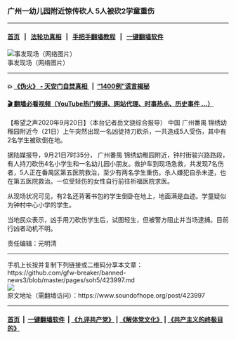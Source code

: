 ### 广州一幼儿园附近惊传砍人 5人被砍2学童重伤
------------------------

#### [首页](https://github.com/gfw-breaker/banned-news3/blob/master/README.md) &nbsp;&nbsp;|&nbsp;&nbsp; [法轮功真相](https://github.com/begood0513/basic/blob/master/README.md)  &nbsp;&nbsp;|&nbsp;&nbsp; [手把手翻墙教程](https://github.com/gfw-breaker/guides/wiki)  &nbsp;&nbsp;|&nbsp;&nbsp; [一键翻墙软件](https://github.com/gfw-breaker/nogfw/blob/master/README.md)  



<div><img alt="事发现场（网络图片）" src="https://img.soundofhope.org/2020-09/11-11-800x450-1600665105877.jpg"/>
<br/><figcaption class="caption">
 事发现场（网络图片）
</figcaption></div><hr/>

#### 💥 [《伪火》 - 天安门自焚真相 ](http://158.247.195.190:10000/videos/blog/weihuo.html)&nbsp; |&nbsp; [“1400例”谎言揭秘  ](http://158.247.195.190:10000/videos/blog/jiexi1400.html)

#### [ 🎬  翻墙必看视频（YouTube热门频道、网站代理、时事热点、历史事件 ...）](https://github.com/gfw-breaker/links/blob/master/banned.md)

<div><div class="Content__Wrapper sc-1bvya0-0 grZQxZ">
 <p class="meta-top">
  <span class="meta">
   【希望之声2020年9月20日】（本台记者岳文骁综合报导）
  </span>
  中国
  <ok href="/term/380470">
   广州番禺
  </ok>
  锦绣幼稚园附近今（21日）上午突然出现一名凶徒持刀砍杀，一共造成5人受伤，其中有2名学生被砍倒在地。
 </p>
 <p>
  据陆媒报导，9月21日7时35分，
  <ok href="/term/380470">
   广州番禺
  </ok>
  锦绣幼稚园附近，钟村街骏兴路路段，有人持刀砍伤4名小学生和一名幼儿园小朋友。救护车到现场急救，共发现7名伤者，5人正在番禺区第五医院救治，至少有两名学生重伤。杀人嫌犯自杀未遂，也在第五医院救治。一位受轻伤的女性自行前往祈福医院求医。
 </p>
 <p>
  从现场状况可见，有2名还背著书包的学生倒卧在地上，地面满是血迹。学童疑似为钟村中心小学的学生。
 </p>
 <p>
  当地民众表示，凶手用刀砍伤学生后，试图轻生，但被警方阻止并当场逮捕。目前行凶者动机不明。
 </p>
 <p class="meta-btm">
  责任编辑：元明清
 </p>
</div>
</div>
<hr/>
手机上长按并复制下列链接或二维码分享本文章：<br/>
https://github.com/gfw-breaker/banned-news3/blob/master/pages/soh5/423997.md <br/>
<a href='https://github.com/gfw-breaker/banned-news3/blob/master/pages/soh5/423997.md'><img src='https://github.com/gfw-breaker/banned-news3/blob/master/pages/soh5/423997.md.png'/></a> <br/>
原文地址（需翻墙访问）：https://www.soundofhope.org/post/423997


------------------------
#### [首页](https://github.com/gfw-breaker/banned-news3/blob/master/README.md) &nbsp;|&nbsp; [一键翻墙软件](https://github.com/gfw-breaker/nogfw/blob/master/README.md) &nbsp;| [《九评共产党》](https://github.com/gfw-breaker/9ping.md/blob/master/README.md#九评之一评共产党是什么) | [《解体党文化》](https://github.com/gfw-breaker/jtdwh.md/blob/master/README.md) | [《共产主义的终极目的》](https://github.com/gfw-breaker/gczydzjmd.md/blob/master/README.md)


<img src='http://gfw-breaker.win/banned-news3/pages/soh5/423997.md' width='0px' height='0px'/>